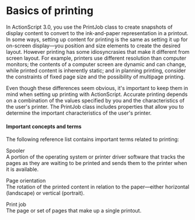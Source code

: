 # Basics of printing

<div>

In ActionScript 3.0, you use the PrintJob class to create snapshots of display
content to convert to the ink-and-paper representation in a printout. In some
ways, setting up content for printing is the same as setting it up for on-screen
display—you position and size elements to create the desired layout. However
printing has some idiosyncrasies that make it different from screen layout. For
example, printers use different resolution than computer monitors; the contents
of a computer screen are dynamic and can change, while printed content is
inherently static; and in planning printing, consider the constraints of fixed
page size and the possibility of multipage printing.

Even though these differences seem obvious, it's important to keep them in mind
when setting up printing with ActionScript. Accurate printing depends on a
combination of the values specified by you and the characteristics of the user's
printer. The PrintJob class includes properties that allow you to determine the
important characteristics of the user's printer.

<div>

#### Important concepts and terms

The following reference list contains important terms related to printing:

Spooler  
A portion of the operating system or printer driver software that tracks the
pages as they are waiting to be printed and sends them to the printer when it is
available.

Page orientation  
The rotation of the printed content in relation to the paper—either horizontal
(landscape) or vertical (portrait).

Print job  
The page or set of pages that make up a single printout.

</div>

</div>

<div>

<div>

</div>

</div>
